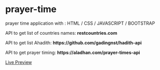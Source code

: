 # prayer-time
<p>prayer time application with : HTML / CSS / JAVASCRIPT / BOOTSTRAP</p>
<p> API to get list of countries names: <b>restcountries.com</b></p>
<p> API to get list Ahadith: <b>https://github.com/gadingnst/hadith-api</b></p>
<p> API to get prayer timing: <b>https://aladhan.com/prayer-times-api</b></p>
<a href="https://elhoussnimed.github.io/prayer-time/">Live Preview</a>
